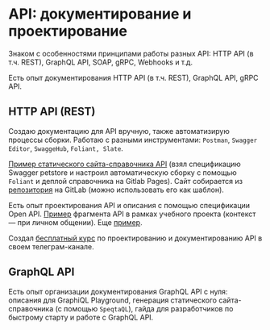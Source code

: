 # API: документирование и проектирование

Знаком с особенностями принципами работы разных API: HTTP API (в т.ч. REST), GraphQL API, SOAP, gRPC, Webhooks и т.д.

Есть опыт документирования HTTP API (в т.ч. REST), GraphQL API, gRPC API.

## HTTP API (REST)

Создаю документацию для API вручную, также автоматизирую процессы сборки.
Работаю с разными инструментами: `Postman`, `Swagger Editor`, `SwaggeHub`, `Foliant, Slate`.

[Пример статического сайта-справочника API](https://foliant-slate-starterpack-denmaloyreb-3e71c2e3b035c652b35456b60.gitlab.io/#swagger-petstore) (взял спецификацию Swagger petstore и настроил автоматическую сборку с помощью `Foliant` и деплой справочника на Gitlab Pages). Сайт собирается из [репозитория](https://gitlab.com/denmaloyreb/foliant_slate_starterpack) на GitLab (можно использовать его как шаблон).

Есть опыт проектирования API и описания с помощью спецификации Open API.
[Пример](https://app.swaggerhub.com/apis/DENMALOYREB3/Mobile_operator/1.0.0) фрагмента API в рамках учебного проекта (контекст — при личном общении).
Еще [пример](https://app.swaggerhub.com/apis/DENMALOYREB3/cinema3/1).

Создал [бесплатный курс](https://t.me/pro_techwriting/88) по проектированию и документированию API в своем телеграм-канале.

## GraphQL API

Есть опыт организации документирования GraphQL API с нуля: описания для GraphiQL Playground, генерация статического сайта-справочника (с помощью `SpeqtaQL`), гайда для разработчиков по быстрому старту и работе с GraphQL API.

